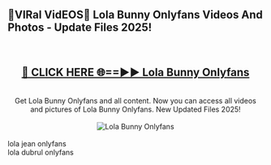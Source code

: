 <h2>🔴VIRal VidEOS🔴 Lola Bunny Onlyfans Videos And Photos - Update Files 2025!</h2>
<br>
<div align="center">
<h2><a href="https://virallinks.top/odZfE0" rel="nofollow">🔴 CLICK HERE 🌐==►► Lola Bunny Onlyfans</a></h2>
<br>
Get Lola Bunny Onlyfans and all content. Now you can access all videos and pictures of Lola Bunny Onlyfans. New Updated Files 2025!
<br>
<br>
<a href="https://virallinks.top/odZfE0" rel="nofollow" data-target="animated-image.originalLink"><img src="https://i.imgur.com/dJHk4Zq.gif)" alt="Lola Bunny Onlyfans" style="max-width: 100%; display: inline-block;" data-target="animated-image.originalImage"></a>
</div>
<br>
lola jean onlyfans<br>
lola dubrul onlyfans